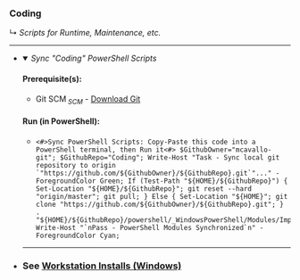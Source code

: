 <!-- ------------------------------------------------------------ ---

This file (on GitHub):

	https://github.com/mcavallo-git/Coding#coding

--- ------------------------------------------------------------- -->

<h3 id="readme">Coding</h3>
↳ <i>Scripts for Runtime, Maintenance, etc.</i>
<hr />

<!-- ------------------------------------------------------------ -->

<ul>

<!-- ------------------------------------------------------------ -->

<li><details open><summary><i>Sync "Coding" PowerShell Scripts</i></summary>
<p>
	<h4>Prerequisite(s):</h4>
	<ul>
		<li>Git SCM<sub><i> SCM</i></sub> - <a href="https://git-scm.com/download/win">Download Git</a></li>
	</ul>
	<h4>Run (in PowerShell):</h4>
	<ul>
		<li><pre><code><#>Sync PowerShell Scripts: Copy-Paste this code into a PowerShell terminal, then Run it<#> $GithubOwner="mcavallo-git"; $GithubRepo="Coding"; Write-Host "Task - Sync local git repository to origin `"https://github.com/${GithubOwner}/${GithubRepo}.git`"..." -ForegroundColor Green; If (Test-Path "${HOME}/${GithubRepo}") { Set-Location "${HOME}/${GithubRepo}"; git reset --hard "origin/master"; git pull; } Else { Set-Location "${HOME}"; git clone "https://github.com/${GithubOwner}/${GithubRepo}.git"; } . "${HOME}/${GithubRepo}/powershell/_WindowsPowerShell/Modules/ImportModules.ps1"; Write-Host "`nPass - PowerShell Modules Synchronized`n" -ForegroundColor Cyan;</code></pre></li>
	</ul>
	<!--
	<h4>Step-by-step (only perform this step if you're unsure how to do the previous, 'copy-paste-run' step):</h4>
	<ul>
		<li>Select the entire line of code (via triple-left-mouseclick on the line of code)</li>
		<li>Copy the selected code (via Ctrl+C)</li>
		<li>Open PowerShell (via Start-Menu keypress -> type 'PowerShell' -> select 'Windows PowerShell' via left-mouseclick or Enter keypress)</li>
		<li>Paste the line of code into the terminal (via Ctrl+V or via right-mouseclick)</li>
		<li>Run the pasted line of code (via Enter keypress)</li>
	</ul>
	-->
</p>

</details><hr /></li>
<!-- ------------------------------------------------------------ -->

<li>
	<h3>See <a href="windows#workstation-installs">Workstation Installs (Windows)</a></h3>
</li>

<!-- ------------------------------------------------------------ -->

</ul>

<!-- ------------------------------------------------------------ -->